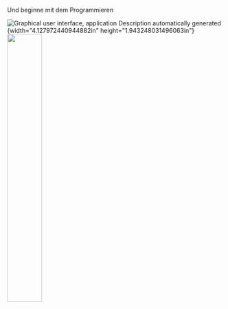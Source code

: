 Und beginne mit dem Programmieren

![Graphical user interface, application Description automatically
generated](./assets/image3.png){width="4.127972440944882in"
height="1.943248031496063in"}
<img src="image3" width="40%">